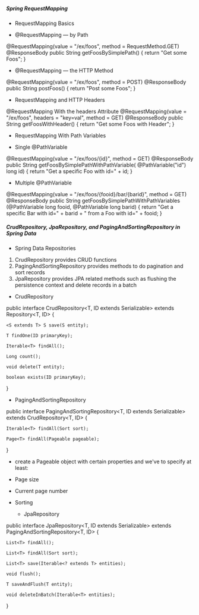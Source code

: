 ##### Spring RequestMapping

- RequestMapping Basics
*  @RequestMapping — by Path

  @RequestMapping(value = "/ex/foos", method = RequestMethod.GET)
@ResponseBody
public String getFoosBySimplePath() {
    return "Get some Foos";
}


* @RequestMapping — the HTTP Method

@RequestMapping(value = "/ex/foos", method = POST)
@ResponseBody
public String postFoos() {
    return "Post some Foos";
}

- RequestMapping and HTTP Headers

@RequestMapping With the headers Attribute
@RequestMapping(value = "/ex/foos", headers = "key=val", method = GET)
@ResponseBody
public String getFoosWithHeader() {
    return "Get some Foos with Header";
}


- RequestMapping With Path Variables

* Single @PathVariable

@RequestMapping(value = "/ex/foos/{id}", method = GET)
@ResponseBody
public String getFoosBySimplePathWithPathVariable(
  @PathVariable("id") long id) {
    return "Get a specific Foo with id=" + id;
}

* Multiple @PathVariable

@RequestMapping(value = "/ex/foos/{fooid}/bar/{barid}", method = GET)
@ResponseBody
public String getFoosBySimplePathWithPathVariables
  (@PathVariable long fooid, @PathVariable long barid) {
    return "Get a specific Bar with id=" + barid + 
      " from a Foo with id=" + fooid;
}


##### CrudRepository, JpaRepository, and PagingAndSortingRepository in Spring Data

- Spring Data Repositories
1. CrudRepository provides CRUD functions
2. PagingAndSortingRepository provides methods to do pagination and sort records
3. JpaRepository provides JPA related methods such as flushing the persistence context and delete records in a batch



* CrudRepository

public interface CrudRepository<T, ID extends Serializable>
  extends Repository<T, ID> {

    <S extends T> S save(S entity);

    T findOne(ID primaryKey);

    Iterable<T> findAll();

    Long count();

    void delete(T entity);

    boolean exists(ID primaryKey);
}


*  PagingAndSortingRepository

public interface PagingAndSortingRepository<T, ID extends Serializable> 
  extends CrudRepository<T, ID> {

    Iterable<T> findAll(Sort sort);

    Page<T> findAll(Pageable pageable);
}

* create a Pageable object with certain properties and we've to specify at least:
- Page size
- Current page number
- Sorting


  * JpaRepository

public interface JpaRepository<T, ID extends Serializable> extends
  PagingAndSortingRepository<T, ID> {

    List<T> findAll();

    List<T> findAll(Sort sort);

    List<T> save(Iterable<? extends T> entities);

    void flush();

    T saveAndFlush(T entity);

    void deleteInBatch(Iterable<T> entities);
}

